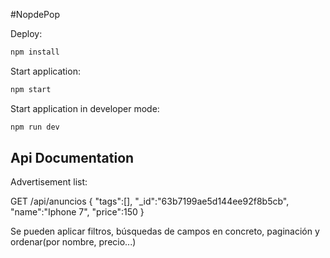 #NopdePop

Deploy:

```sh
npm install
```

Start application:

```sh
npm start
```

Start application in developer mode:

```sh
npm run dev
```

## Api Documentation

Advertisement list:

GET /api/anuncios
{
    "tags":[],
    "_id":"63b7199ae5d144ee92f8b5cb",
    "name":"Iphone 7",
    "price":150
}

Se pueden aplicar filtros, búsquedas de campos en concreto, paginación y ordenar(por nombre, precio...)